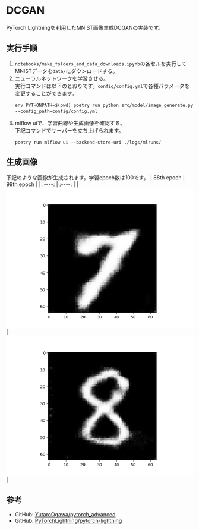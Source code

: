 # DCGAN
PyTorch Lightningを利用したMNIST画像生成DCGANの実装です。

## 実行手順
1. `notebooks/make_folders_and_data_downloads.ipynb`の各セルを実行してMNISTデータを`data/`にダウンロードする。  
2. ニューラルネットワークを学習させる。  
   実行コマンドは以下のとおりです。`config/config.yml`で各種パラメータを変更することができます。
    ```
    env PYTHONPATH=$(pwd) poetry run python src/model/image_generate.py --config_path=config/config.yml
    ```
3. mlflow uiで、学習曲線や生成画像を確認する。   
   下記コマンドでサーバーを立ち上げられます。
   ```
   poetry run mlflow ui --backend-store-uri ./logs/mlruns/
   ```

## 生成画像
下記のような画像が生成されます。学習epoch数は100です。
|  88th epoch  |  99th epoch  |
| :----: | :----: |
|![](./imgs/87.png)|![](./imgs/99.png)|

## 参考
- GitHub: [YutaroOgawa/pytorch_advanced](https://github.com/YutaroOgawa/pytorch_advanced/tree/master/5_gan_generation)
- GitHub: [PyTorchLightning/pytorch-lightning](https://github.com/PyTorchLightning/pytorch-lightning/blob/master/pl_examples/domain_templates/generative_adversarial_net.py)